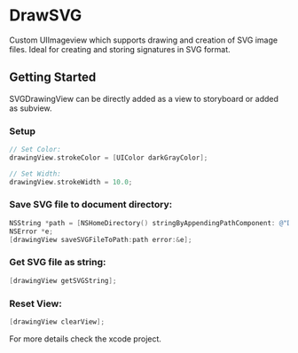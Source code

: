 DrawSVG
=======

Custom UIImageview which supports drawing and creation of SVG image files. Ideal for creating and storing signatures in SVG format.

## Getting Started

SVGDrawingView can be directly added as a view to storyboard or added as subview.

### Setup
```objective-c
// Set Color:
drawingView.strokeColor = [UIColor darkGrayColor];

// Set Width:
drawingView.strokeWidth = 10.0;
```

### Save SVG file to document directory:
```objective-c
NSString *path = [NSHomeDirectory() stringByAppendingPathComponent: @"Documents/Sign.svg"];
NSError *e;
[drawingView saveSVGFileToPath:path error:&e];
```

### Get SVG file as string:
```objective-c
[drawingView getSVGString];
```

### Reset View:
```objective-c
[drawingView clearView];
```

For more details check the xcode project.
